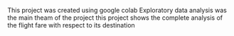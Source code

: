 This project was created using google colab 
Exploratory data analysis was the main theam of the project
this project shows the complete analysis of the flight fare with respect to its destination
